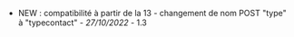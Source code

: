 - NEW : compatibilité à partir de la 13 - changement de nom POST "type" à "typecontact" - *27/10/2022* - 1.3
